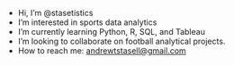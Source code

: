 - Hi, I’m @stasetistics
- I’m interested in sports data analytics
- I’m currently learning Python, R, SQL, and Tableau
- I’m looking to collaborate on football analytical projects.
- How to reach me: andrewtstasell@gmail.com

<!---
stasell/stasell is a ✨ special ✨ repository because its `README.md` (this file) appears on your GitHub profile.
You can click the Preview link to take a look at your changes.
--->
